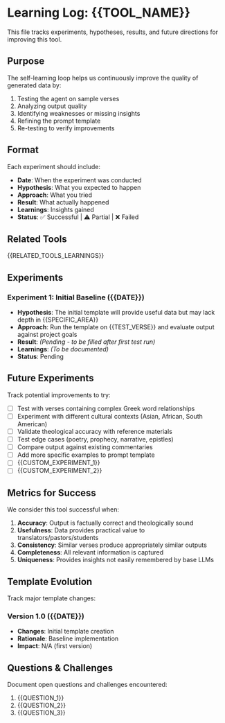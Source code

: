 # Learning Log: {{TOOL_NAME}}

This file tracks experiments, hypotheses, results, and future directions for improving this tool.

## Purpose

The self-learning loop helps us continuously improve the quality of generated data by:
1. Testing the agent on sample verses
2. Analyzing output quality
3. Identifying weaknesses or missing insights
4. Refining the prompt template
5. Re-testing to verify improvements

## Format

Each experiment should include:
- **Date**: When the experiment was conducted
- **Hypothesis**: What you expected to happen
- **Approach**: What you tried
- **Result**: What actually happened
- **Learnings**: Insights gained
- **Status**: ✅ Successful | ⚠️ Partial | ❌ Failed

## Related Tools

{{RELATED_TOOLS_LEARNINGS}}

## Experiments

### Experiment 1: Initial Baseline ({{DATE}})

- **Hypothesis**: The initial template will provide useful data but may lack depth in {{SPECIFIC_AREA}}
- **Approach**: Run the template on {{TEST_VERSE}} and evaluate output against project goals
- **Result**: _(Pending - to be filled after first test run)_
- **Learnings**: _(To be documented)_
- **Status**: Pending

## Future Experiments

Track potential improvements to try:

- [ ] Test with verses containing complex Greek word relationships
- [ ] Experiment with different cultural contexts (Asian, African, South American)
- [ ] Validate theological accuracy with reference materials
- [ ] Test edge cases (poetry, prophecy, narrative, epistles)
- [ ] Compare output against existing commentaries
- [ ] Add more specific examples to prompt template
- [ ] {{CUSTOM_EXPERIMENT_1}}
- [ ] {{CUSTOM_EXPERIMENT_2}}

## Metrics for Success

We consider this tool successful when:

1. **Accuracy**: Output is factually correct and theologically sound
2. **Usefulness**: Data provides practical value to translators/pastors/students
3. **Consistency**: Similar verses produce appropriately similar outputs
4. **Completeness**: All relevant information is captured
5. **Uniqueness**: Provides insights not easily remembered by base LLMs

## Template Evolution

Track major template changes:

### Version 1.0 ({{DATE}})
- **Changes**: Initial template creation
- **Rationale**: Baseline implementation
- **Impact**: N/A (first version)

## Questions & Challenges

Document open questions and challenges encountered:

1. {{QUESTION_1}}
2. {{QUESTION_2}}
3. {{QUESTION_3}}
